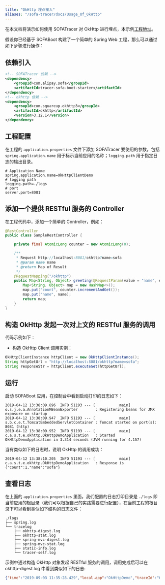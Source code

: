 ```yaml
---
title: "OkHttp 埋点接入"
aliases: "/sofa-tracer/docs/Usage_Of_OkHttp"
---
```



在本文档将演示如何使用 SOFATracer 对 OkHttp 进行埋点，本示例[工程地址](https://github.com/sofastack-guides/sofa-tracer-guides/tree/sofaboot-2.x/tracer-sample-with-okhttp)。

假设你已经基于 SOFABoot 构建了一个简单的 Spring Web 工程，那么可以通过如下步骤进行操作：

## 依赖引入

```xml
<!-- SOFATracer 依赖 -->
<dependency>
    <groupId>com.alipay.sofa</groupId>
    <artifactId>tracer-sofa-boot-starter</artifactId>
</dependency>
<!-- okhttp 依赖 -->
<dependency>
    <groupId>com.squareup.okhttp3</groupId>
    <artifactId>okhttp</artifactId>
    <version>3.12.1</version>
</dependency>
```

## 工程配置

在工程的 `application.properties` 文件下添加 SOFATracer 要使用的参数，包括`spring.application.name` 用于标示当前应用的名称；`logging.path` 用于指定日志的输出目录。

```properties
# Application Name
spring.application.name=OkHttpClientDemo
# logging path
logging.path=./logs
# port
server.port=8081
```

## 添加一个提供 RESTful 服务的 Controller

在工程代码中，添加一个简单的 Controller，例如：

```java
@RestController
public class SampleRestController {

    private final AtomicLong counter = new AtomicLong(0);

    /**
     * Request http://localhost:8081/okhttp?name=sofa
     * @param name name
     * @return Map of Result
     */
    @RequestMapping("/okhttp")
    public Map<String, Object> greeting(@RequestParam(value = "name", defaultValue = "okhttp") String name) {
        Map<String, Object> map = new HashMap<>();
        map.put("count", counter.incrementAndGet());
        map.put("name", name);
        return map;
    }
}
```

## 构造 OkHttp 发起一次对上文的 RESTful 服务的调用

代码示例如下：

* 构造 OkHttp Client 调用实例：

```java
OkHttpClientInstance httpClient = new OkHttpClientInstance();
String httpGetUrl = "http://localhost:8081/okhttp?name=sofa";
String responseStr = httpClient.executeGet(httpGetUrl);
```

## 运行

启动 SOFABoot 应用，在控制台中看到启动打印的日志如下：

```plain
2019-04-12 13:38:09.896  INFO 51193 --- [           main] o.s.j.e.a.AnnotationMBeanExporter        : Registering beans for JMX exposure on startup
2019-04-12 13:38:09.947  INFO 51193 --- [           main] s.b.c.e.t.TomcatEmbeddedServletContainer : Tomcat started on port(s): 8081 (http)
2019-04-12 13:38:09.952  INFO 51193 --- [           main] c.a.s.t.e.okhttp.OkHttpDemoApplication   : Started OkHttpDemoApplication in 3.314 seconds (JVM running for 4.157)
```

当有类似如下的日志时，说明 OkHttp 的调用成功：

```plain
2019-04-12 13:38:10.205  INFO 51193 --- [           main] c.a.s.t.e.okhttp.OkHttpDemoApplication   : Response is {"count":1,"name":"sofa"}
```

## 查看日志

在上面的 `application.properties` 里面，我们配置的日志打印目录是 `./logs` 即当前应用的根目录（我们可以根据自己的实践需要进行配置），在当前工程的根目录下可以看到类似如下结构的日志文件：

```plain
./logs
├── spring.log
└── tracelog
    ├── okhttp-digest.log
    ├── okhttp-stat.log
    ├── spring-mvc-digest.log
    ├── spring-mvc-stat.log
    ├── static-info.log
    └── tracer-self.log
```

示例中通过构造 OkHttp 对象发起 RESTful 服务的调用，调用完成后可以在 okhttp-digest.log 中看到类似如下的日志:

```json
{"time":"2019-09-03 11:35:28.429","local.app":"OkHttpDemo","traceId":"0a0fe9271567481728265100112783","spanId":"0","span.kind":"client","result.code":"200","current.thread.name":"main","time.cost.milliseconds":"164ms","request.url":"http://localhost:8081/okhttp?name=sofa","method":"GET","result.code":"200","req.size.bytes":0,"resp.size.bytes":0,"remote.app":"","sys.baggage":"","biz.baggage":""}
```
